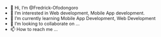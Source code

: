 - 👋 Hi, I’m @Fredrick-Ofodongoro
- 👀 I’m interested in Web development, Mobile App development.
- 🌱 I’m currently learning Mobile App Development, Web Development 
- 💞️ I’m looking to collaborate on ...
- 📫 How to reach me ...

<!---
Fredrick-Ofodongoro/Fredrick-Ofodongoro is a ✨ special ✨ repository because its `README.md` (this file) appears on your GitHub profile.
You can click the Preview link to take a look at your changes.
--->
